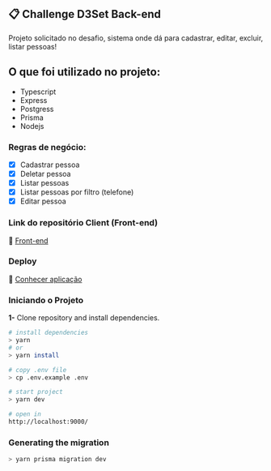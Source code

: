 ## 📋 Challenge D3Set Back-end

Projeto solicitado no desafio, sistema onde dá para cadastrar, editar, excluir, listar pessoas!

## O que foi utilizado no projeto:

- Typescript
- Express
- Postgress
- Prisma
- Nodejs

### Regras de negócio:

- [x] Cadastrar pessoa
- [x] Deletar pessoa
- [x] Listar pessoas 
- [x] Listar pessoas por filtro (telefone)
- [x] Editar pessoa

### Link do repositório Client (Front-end)

🔗 [Front-end](https://github.com/jrsousadev/d3set-challenge-fullstack-web)

### Deploy

🔗 [Conhecer aplicação](https://challenge-d3set-api.herokuapp.com/)

### Iniciando o Projeto

**1-** Clone repository and install dependencies.
```sh
# install dependencies
> yarn
# or
> yarn install

# copy .env file
> cp .env.example .env

# start project
> yarn dev

# open in
http://localhost:9000/
```


### Generating the migration
```sh
> yarn prisma migration dev
```
